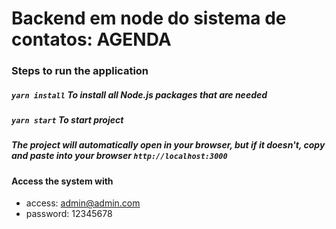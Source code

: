 # Backend em node do sistema de contatos: AGENDA

### Steps to run the application

##### `yarn install` To install all Node.js packages that are needed
##### `yarn start` To start project
##### The project will automatically open in your browser, but if it doesn't, copy and paste into your browser `http://localhost:3000`<br />

#### Access the system with
 - access: admin@admin.com
 - password: 12345678

